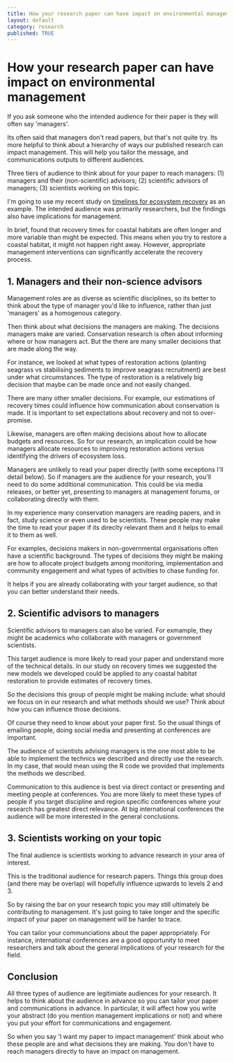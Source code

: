 ```yaml
---
title: How your research paper can have impact on environmental management
layout: default
category: research
published: TRUE
---
```


# How your research paper can have impact on environmental management

If you ask someone who the intended audience for their paper is they will often say 'managers'. 

Its often said that managers don't read papers, but that's not quite try. Its more helpful to think about a hierarchy 
of ways our published research can impact management. This will help you tailor the message, and communications outputs
to different audiences. 

Three tiers of audience to think about for your paper to reach managers: (1) managers and their (non-scientific) advisors; (2) scientific advisors of managers; 
(3) scientists working on this topic. 

I'm going to use my recent study on [timelines for ecosystem recovery](https://royalsocietypublishing.org/doi/10.1098/rspb.2024.1065) 
as an example. The intended audience was primarily researchers, but the findings also have implications for management. 

In brief, found that recovery times for coastal habitats are often longer and more variable than might be expected. This means when you try to restore a coastal habitat, it might not happen right away. However, appropriate management interventions can significantly accelerate the recovery process. 

## 1. Managers and their non-science advisors

Management roles are as diverse as scientific disciplines, so its better to think about the type of manager you'd like to influence, rather than just 'managers' as a homogenous category. 

Then think about what decisions the managers are making. The decisions managers make are varied. Conservation research is often about informing where or how managers act. But the there are many smaller decisions that are made along the way. 

For instance, we looked at what types of restoration actions (planting seagrass vs stabilising sediments to improve seagrass recruitment) are best under what circumstances. The type of restoration is a relatively big decision that maybe can be made once and not easily changed. 

There are many other smaller decisions. For example, our estimations of recovery times could influence how communication about conservation is made. It is important to set expectations about recovery and not to over-promise. 

Likewise, managers are often making decisions about how to allocate budgets and resources. So for our research, an implication could be how managers allocate resources to improving restoration actions versus identifying the drivers of ecosystem loss. 

Managers are unlikely to read your paper directly (with some exceptions I'll detail below). So if managers are the audience for your research, you'll need to do some additional communication. This could be via media releases, or better yet, presenting to managers at management forums, or collaborating directly with them. 

In my experience many conservation managers are reading papers, and in fact, study science or even used to be scientists. These people may make the time to read your paper if its direclty relevant them and it helps to email it to them as well. 

For examples, decisions makers in non-governmental organisations often have a scientific background. The types of decisions they might be making are how to allocate project budgets among monitoring, implementation and community engagement and what types of activities to chase funding for. 

It helps if you are already collaborating with your target audience, so that you can better understand their needs. 

## 2. Scientific advisors to managers

Scientific advisors to managers can also be varied. For exmample, they might be academics who collaborate with managers or government scientists. 

This target audience is more likely to read your paper and understand more of the technical details. In our study on recovery times we suggested the new models we developed could be applied to any coastal habitat restoration to provide estimates of recovery times. 

So the decisions this group of people might be making include: what should we focus on in our research and what methods should we use? Think about how you can influence those decisions. 

Of course they need to know about your paper first. So the usual things of emailing people, doing social media and presenting at conferences are important. 

The audience of scientists advising managers is the one most able to be able to implement the technics we described and directly use the research. In my case, that would mean using the R code we provided that implements the methods we described. 

Communication to this audience is best via direct contact or presenting and meeting people at conferences. You are more likely to meet these types of people if you target discipline and region specific conferences where your research has greatest direct relevance. At big international conferences the audience will be more interested in the general conclusions. 

## 3. Scientists working on your topic

The final audience is scientists working to advance research in your area of interest. 

This is the traditional audience for research papers. Things this group does (and there may be overlap) will hopefully influence upwards to levels 2 and 3. 

So by raising the bar on your research topic you may still ultimately be contributing to management. It's just going to take longer and the specific impact of your paper on management will be harder to trace. 

You can tailor your communciations about the paper appropriately. For instance, international conferences are a good opportunity to meet researchers and talk about the general implications of your research for the field. 

## Conclusion

All three types of audience are legitimiate audiences for your research. It helps to think about the audience in advance so you can tailor your paper and communications in advance. In particular, it will affect how you write your abstract (do you mention management implications or not) and where you put your effort for communications and engagement.

So when you say 'I want my paper to impact management' think about who these people are and what decisions they are making. You don't have to reach managers directly to have an impact on management. 